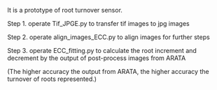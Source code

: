 It is a prototype of root turnover sensor.

Step 1. operate Tif_JPGE.py to transfer tif images to jpg images

Step 2. operate align_images_ECC.py to align images for further steps

Step 3. operate ECC_fitting.py to calculate the root increment and decrement by the output of post-process images from ARATA

(The higher accuracy the output from ARATA, the higher accuracy the turnover of roots represented.)
